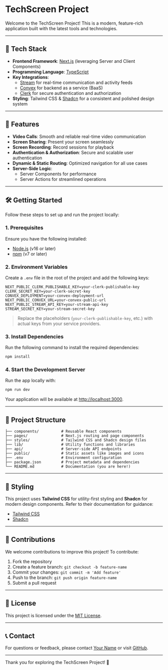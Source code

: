 # TechScreen Project

Welcome to the TechScreen Project! This is a modern, feature-rich application built with the latest tools and technologies.

---

## 🚀 Tech Stack
- **Frontend Framework**: [Next.js](https://nextjs.org/) (leveraging Server and Client Components)
- **Programming Language**: [TypeScript](https://www.typescriptlang.org/)
- **Key Integrations**:
  - [Stream](https://getstream.io/) for real-time communication and activity feeds
  - [Convex](https://convex.dev/) for backend as a service (BaaS)
  - [Clerk](https://clerk.dev/) for secure authentication and authorization
- **Styling**: Tailwind CSS & [Shadcn](https://shadcn.dev/) for a consistent and polished design system

---

## 🌟 Features
- **Video Calls**: Smooth and reliable real-time video communication
- **Screen Sharing**: Present your screen seamlessly
- **Screen Recording**: Record sessions for playback
- **Authentication & Authorization**: Secure and scalable user authentication
- **Dynamic & Static Routing**: Optimized navigation for all use cases
- **Server-Side Logic**:
  - Server Components for performance
  - Server Actions for streamlined operations

---

## 🛠️ Getting Started

Follow these steps to set up and run the project locally:

### 1. Prerequisites
Ensure you have the following installed:
- [Node.js](https://nodejs.org/) (v16 or later)
- [npm](https://www.npmjs.com/) (v7 or later)

### 2. Environment Variables
Create a `.env` file in the root of the project and add the following keys:

```env
NEXT_PUBLIC_CLERK_PUBLISHABLE_KEY=your-clerk-publishable-key
CLERK_SECRET_KEY=your-clerk-secret-key
CONVEX_DEPLOYMENT=your-convex-deployment-url
NEXT_PUBLIC_CONVEX_URL=your-convex-public-url
NEXT_PUBLIC_STREAM_API_KEY=your-stream-api-key
STREAM_SECRET_KEY=your-stream-secret-key
```

> Replace the placeholders (`your-clerk-publishable-key`, etc.) with actual keys from your service providers.

### 3. Install Dependencies
Run the following command to install the required dependencies:

```bash
npm install
```

### 4. Start the Development Server
Run the app locally with:

```bash
npm run dev
```

Your application will be available at [http://localhost:3000](http://localhost:3000).

---

## 📂 Project Structure
```plaintext
├── components/          # Reusable React components
├── pages/               # Next.js routing and page components
├── styles/              # Tailwind CSS and Shadcn design files
├── lib/                 # Utility functions and libraries
├── api/                 # Server-side API endpoints
├── public/              # Static assets like images and icons
├── .env                 # Environment configuration
├── package.json         # Project metadata and dependencies
└── README.md            # Documentation (you are here!)
```

---

## 🎨 Styling
This project uses **Tailwind CSS** for utility-first styling and **Shadcn** for modern design components. Refer to their documentation for guidance:
- [Tailwind CSS](https://tailwindcss.com/docs)
- [Shadcn](https://shadcn.dev/)

---

## 🤝 Contributions
We welcome contributions to improve this project! To contribute:
1. Fork the repository
2. Create a feature branch: `git checkout -b feature-name`
3. Commit your changes: `git commit -m 'Add feature'`
4. Push to the branch: `git push origin feature-name`
5. Submit a pull request

---

## 📜 License
This project is licensed under the [MIT License](LICENSE).

---

## 📞 Contact
For questions or feedback, please contact [Your Name](mailto:hasnainarif571.com) or visit [GitHub](https://github.com/Nainee99).

---

Thank you for exploring the TechScreen Project! 🚀

